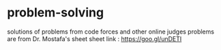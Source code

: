 # problem-solving
solutions of problems from code forces and other online judges
problems are from Dr. Mostafa's sheet
sheet link : https://goo.gl/unDETI
